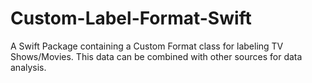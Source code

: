 # Custom-Label-Format-Swift

A Swift Package containing a Custom Format class for labeling TV Shows/Movies. This data can be combined with other sources for data analysis.
